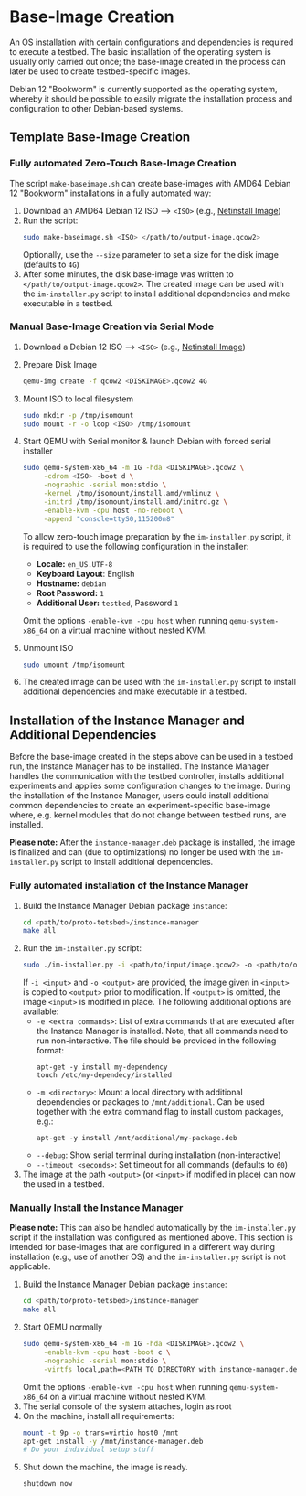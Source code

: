 # Base-Image Creation

An OS installation with certain configurations and dependencies is required to execute a testbed. The basic installation of the operating system is usually only carried out once; the base-image created in the process can later be used to create testbed-specific images.

Debian 12 "Bookworm" is currently supported as the operating system, whereby it should be possible to easily migrate the installation process and configuration to other Debian-based systems.

## Template Base-Image Creation

### Fully automated Zero-Touch Base-Image Creation
The script `make-baseimage.sh` can create base-images with AMD64 Debian 12 "Bookworm" installations in a fully automated way:

1. Download an AMD64 Debian 12 ISO --> `<ISO>` (e.g., [Netinstall Image](https://www.debian.org/CD/netinst/))
2. Run the script:
   ```bash
   sudo make-baseimage.sh <ISO> </path/to/output-image.qcow2>
   ```
   Optionally, use the `--size` parameter to set a size for the disk image (defaults to `4G`)
3. After some minutes, the disk base-image was written to `</path/to/output-image.qcow2>`. 
   The created image can be used with the `im-installer.py` script to install additional dependencies and make executable in a testbed.

### Manual Base-Image Creation via Serial Mode

1. Download a Debian 12 ISO --> `<ISO>` (e.g., [Netinstall Image](https://www.debian.org/CD/netinst/))
2. Prepare Disk Image
   ```bash
   qemu-img create -f qcow2 <DISKIMAGE>.qcow2 4G
   ```
3. Mount ISO to local filesystem
   ```bash
   sudo mkdir -p /tmp/isomount
   sudo mount -r -o loop <ISO> /tmp/isomount
   ```
4. Start QEMU with Serial monitor & launch Debian with forced serial installer
   ```bash
   sudo qemu-system-x86_64 -m 1G -hda <DISKIMAGE>.qcow2 \
        -cdrom <ISO> -boot d \
        -nographic -serial mon:stdio \
        -kernel /tmp/isomount/install.amd/vmlinuz \
        -initrd /tmp/isomount/install.amd/initrd.gz \
        -enable-kvm -cpu host -no-reboot \
        -append "console=ttyS0,115200n8"
   ```
   To allow zero-touch image preparation by the `im-installer.py` script, it
   is required to use the following configuration in the installer:
   - **Locale:** `en_US.UTF-8`
   - **Keyboard Layout**: English
   - **Hostname:** `debian`
   - **Root Password:** `1`
   - **Additional User:** `testbed`, Password `1`

   Omit the options `-enable-kvm -cpu host` when running `qemu-system-x86_64` on a virtual machine without nested KVM.
5. Unmount ISO
   ```bash
   sudo umount /tmp/isomount
   ```
6. The created image can be used with the `im-installer.py` script to install additional dependencies and make executable in a testbed.

## Installation of the Instance Manager and Additional Dependencies
Before the base-image created in the steps above can be used in a testbed run, the Instance Manager has to be installed. The Instance Manager handles the communication with the testbed controller, installs additional experiments and applies some configuration changes to the image. During the installation of the Instance Manager, users could install additional common dependencies to create an experiment-specific base-image where, e.g. kernel modules that do not change between testbed runs, are installed. 

**Please note:** After the `instance-manager.deb` package is installed, the image is finalized and can (due to optimizations) no longer be used with the `im-installer.py` script to install additional dependencies.

### Fully automated installation of the Instance Manager

1. Build the Instance Manager Debian package `instance`:
   ```bash
   cd <path/to/proto-tetsbed>/instance-manager
   make all
   ```
2. Run the `im-installer.py` script:
   ```bash
   sudo ./im-installer.py -i <path/to/input/image.qcow2> -o <path/to/output/image.qcow2> -p <path/to/proto-testbed>/instance-manager/instance-manager.deb
   ```
   If `-i <input>` and `-o <output>` are provided, the image given in `<input>` is copied to `<output>` prior to modification. If `<output>` is omitted, the image `<input>` is modified in place.
   The following additional options are available:
   - `-e <extra commands>`: List of extra commands that are executed after the Instance Manager is installed. Note, that all commands need to run non-interactive. The file should be provided in the following format:
     ```
     apt-get -y install my-dependency
     touch /etc/my-dependecy/installed
     ```
   - `-m <directory>`: Mount a local directory with additional dependencies or packages to `/mnt/additional`. Can be used together with the extra command flag to install custom packages, e.g.:
     ```
     apt-get -y install /mnt/additional/my-package.deb
     ```
   - `--debug`: Show serial terminal during installation (non-interactive)
   - `--timeout <seconds>`: Set timeout for all commands (defaults to `60`)
3. The image at the path `<output>` (or `<input>` if modified in place) can now the used in a testbed.

### Manually Install the Instance Manager

**Please note:** This can also be handled automatically by the `im-installer.py` script if the installation was configured as mentioned above. This section is intended for base-images that are configured in a different way during installation (e.g., use of another OS) and the `im-installer.py` script is not applicable.

1. Build the Instance Manager Debian package `instance`:
   ```bash
   cd <path/to/proto-tetsbed>/instance-manager
   make all
   ```
2. Start QEMU normally
   ```bash
   sudo qemu-system-x86_64 -m 1G -hda <DISKIMAGE>.qcow2 \
        -enable-kvm -cpu host -boot c \
        -nographic -serial mon:stdio \
        -virtfs local,path=<PATH TO DIRECTORY with instance-manager.deb>,mount_tag=host0,security_model=passthrough,id=host0
   ```
   Omit the options `-enable-kvm -cpu host` when running `qemu-system-x86_64` on a virtual machine without nested KVM.
3. The serial console of the system attaches, login as root
4. On the machine, install all requirements:
   ```bash
   mount -t 9p -o trans=virtio host0 /mnt
   apt-get install -y /mnt/instance-manager.deb
   # Do your individual setup stuff
   ```
5. Shut down the machine, the image is ready.
   ```bash
   shutdown now
   ```
